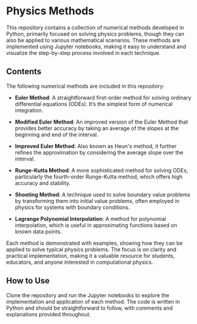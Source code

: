 # Physics Methods

This repository contains a collection of numerical methods developed in Python, primarily focused on solving physics problems, though they can also be applied to various mathematical scenarios. These methods are implemented using Jupyter notebooks, making it easy to understand and visualize the step-by-step process involved in each technique.

## Contents

The following numerical methods are included in this repository:

- **Euler Method**: A straightforward first-order method for solving ordinary differential equations (ODEs). It’s the simplest form of numerical integration.
  
- **Modified Euler Method**: An improved version of the Euler Method that provides better accuracy by taking an average of the slopes at the beginning and end of the interval.
  
- **Improved Euler Method**: Also known as Heun's method, it further refines the approximation by considering the average slope over the interval.
  
- **Runge-Kutta Method**: A more sophisticated method for solving ODEs, particularly the fourth-order Runge-Kutta method, which offers high accuracy and stability.

- **Shooting Method**: A technique used to solve boundary value problems by transforming them into initial value problems, often employed in physics for systems with boundary conditions.
  
- **Lagrange Polynomial Interpolation**: A method for polynomial interpolation, which is useful in approximating functions based on known data points.

Each method is demonstrated with examples, showing how they can be applied to solve typical physics problems. The focus is on clarity and practical implementation, making it a valuable resource for students, educators, and anyone interested in computational physics.

## How to Use

Clone the repository and run the Jupyter notebooks to explore the implementation and application of each method. The code is written in Python and should be straightforward to follow, with comments and explanations provided throughout.
